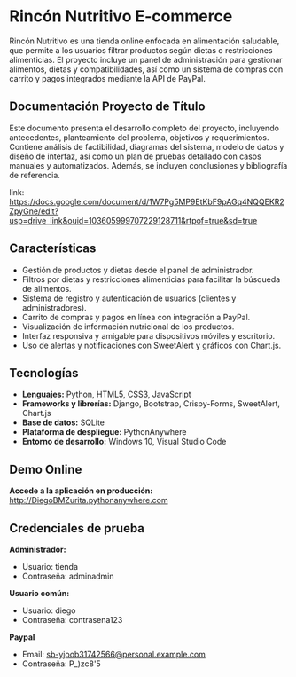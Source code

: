 # Rincón Nutritivo  E-commerce
 
Rincón Nutritivo es una tienda online enfocada en alimentación saludable, que permite a los usuarios filtrar productos según dietas o restricciones alimenticias. El proyecto incluye un panel de administración para gestionar alimentos, dietas y compatibilidades, así como un sistema de compras con carrito y pagos integrados mediante la API de PayPal.  

## Documentación Proyecto de Título 
Este documento presenta el desarrollo completo del proyecto, incluyendo antecedentes, planteamiento del problema, objetivos y requerimientos. Contiene análisis de factibilidad, diagramas del sistema, modelo de datos y diseño de interfaz, así como un plan de pruebas detallado con casos manuales y automatizados. Además, se incluyen conclusiones y bibliografía de referencia.

link: https://docs.google.com/document/d/1W7Pg5MP9EtKbF9pAGq4NQQEKR2ZpyGne/edit?usp=drive_link&ouid=103605999707229128711&rtpof=true&sd=true

## Características

- Gestión de productos y dietas desde el panel de administrador.
- Filtros por dietas y restricciones alimenticias para facilitar la búsqueda de alimentos.
- Sistema de registro y autenticación de usuarios (clientes y administradores).
- Carrito de compras y pagos en línea con integración a PayPal.
- Visualización de información nutricional de los productos.
- Interfaz responsiva y amigable para dispositivos móviles y escritorio.
- Uso de alertas y notificaciones con SweetAlert y gráficos con Chart.js.



## Tecnologías

- **Lenguajes:** Python, HTML5, CSS3, JavaScript
- **Frameworks y librerías:** Django, Bootstrap, Crispy-Forms, SweetAlert, Chart.js
- **Base de datos:** SQLite
- **Plataforma de despliegue:** PythonAnywhere
- **Entorno de desarrollo:** Windows 10, Visual Studio Code

## Demo Online

**Accede a la aplicación en producción:**
http://DiegoBMZurita.pythonanywhere.com

## Credenciales de prueba

**Administrador:** 
- Usuario: tienda
- Contraseña: adminadmin

**Usuario común:**
- Usuario: diego
- Contraseña: contrasena123

**Paypal**
- Email: sb-yjoob31742566@personal.example.com
- Contraseña: P_)zc8'5
